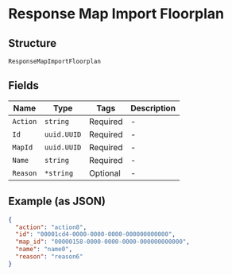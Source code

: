 
# Response Map Import Floorplan

## Structure

`ResponseMapImportFloorplan`

## Fields

| Name | Type | Tags | Description |
|  --- | --- | --- | --- |
| `Action` | `string` | Required | - |
| `Id` | `uuid.UUID` | Required | - |
| `MapId` | `uuid.UUID` | Required | - |
| `Name` | `string` | Required | - |
| `Reason` | `*string` | Optional | - |

## Example (as JSON)

```json
{
  "action": "action8",
  "id": "00001cd4-0000-0000-0000-000000000000",
  "map_id": "00000158-0000-0000-0000-000000000000",
  "name": "name0",
  "reason": "reason6"
}
```

